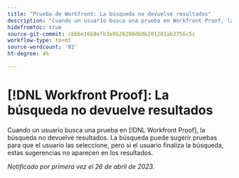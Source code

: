 ```yaml
---
title: "Prueba de Workfront: La búsqueda no devuelve resultados"
description: "Cuando un usuario busca una prueba en Workfront Proof, la búsqueda no devuelve ningún resultado. La búsqueda puede sugerir pruebas para que el usuario las seleccione, pero si el usuario finaliza la búsqueda, estas sugerencias no aparecen en los resultados."
hidefromtoc: true
source-git-commit: cbbbe16b8efb3a9b28280db0b201201ab3756c5c
workflow-type: tm+mt
source-wordcount: '92'
ht-degree: 4%

---
```



# [!DNL Workfront Proof]: La búsqueda no devuelve resultados

Cuando un usuario busca una prueba en [!DNL Workfront Proof], la búsqueda no devuelve resultados. La búsqueda puede sugerir pruebas para que el usuario las seleccione, pero si el usuario finaliza la búsqueda, estas sugerencias no aparecen en los resultados.

_Notificado por primera vez el 26 de abril de 2023._

